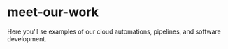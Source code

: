# meet-our-work
Here you'll se examples of our cloud automations, pipelines, and software development.
